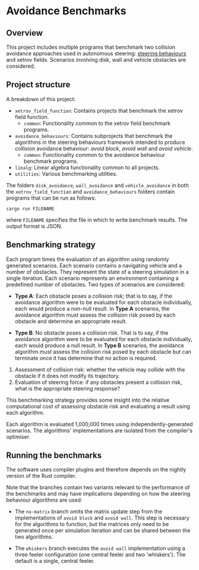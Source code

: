 # Avoidance Benchmarks

## Overview

This project includes multiple programs that benchmark two collision avoidance approaches used in autonomous steering: [steering behaviours](http://www.red3d.com/cwr/steer/gdc99/) and xetrov fields. Scenarios involving disk, wall and vehicle obstacles are considered.

## Project structure

A breakdown of this project:

- `xetrov_field_function`: Contains projects that benchmark the xetrov field function.
    - `common`: Functionality common to the xetrov field benchmark programs.
- `avoidance_behaviours`: Contains subprojects that benchmark the algorithms in the steering behaviours framework intended to produce collision avoidance behaviour: *avoid block*, *avoid wall* and *avoid vehicle*.
    - `common`: Functionality common to the avoidance behaviour benchmark programs.
- `linalg`: Linear algebra functionality common to all projects.
- `utilities`: Various benchmarking utilities.

The folders `disk_avoidance`, `wall_avoidance` and `vehicle_avoidance` in both the `xetrov_field_function` and `avoidance_behaviours` folders contain programs that can be run as follows:
```
cargo run FILENAME
```
where `FILENAME` specifies the file in which to write benchmark results. The output format is JSON.

## Benchmarking strategy

Each program times the evaluation of an algorithm using randomly generated scenarios. Each scenario contains a navigating vehicle and a number of obstacles. They represent the state of a steering simulation in a single iteration. Each scenario represents an environment containing a predefined number of obstacles. Two types of scenarios are considered:

* **Type A**: Each obstacle poses a collision risk; that is to say, if the avoidance algorithm were to be evaluated for each obstacle individually, each would produce a non-null result. In **Type A** scenarios, the avoidance algorithm must assess the collision risk posed by each obstacle and determine an appropriate result.

* **Type B**: No obstacle poses a collision risk. That is to say, if the avoidance algorithm were to be evaluated for each obstacle individually, each would produce a null result. In **Type B** scenarios, the avoidance algorithm must assess the collision risk posed by each obstacle but can terminate once it has determine that no action is required.

1. Assessment of collision risk: whether the vehicle may collide with the obstacle if it does not modify its trajectory.
2. Evaluation of steering force: if any obstacles present a collision risk, what is the appropriate steering response?

This benchmarking strategy provides some insight into the relative computational cost of assessing obstacle risk and evaluating a result using each algorithm.

Each algorithm is evaluated 1,000,000 times using independently-generated scenarios. The algorithms' implementations are isolated from the compiler's optimiser.

## Running the benchmarks

The software uses compiler plugins and therefore depends on the nightly version of the Rust compiler.

Note that the branches contain two variants relevant to the performance of the benchmarks and may have implications depending on how the steering behaviour algorithms are used:

* The `no-matrix` branch omits the matrix update step from the implementations of `avoid block` and `avoid wall`. This step is necessary for the algorithms to function, but the matrices only need to be generated once per simulation iteration and can be shared between the two algorithms.

* The `whiskers` branch executes the `avoid wall` implementation using a three feeler configuration (one central feeler and two 'whiskers'). The default is a single, central feeler.
